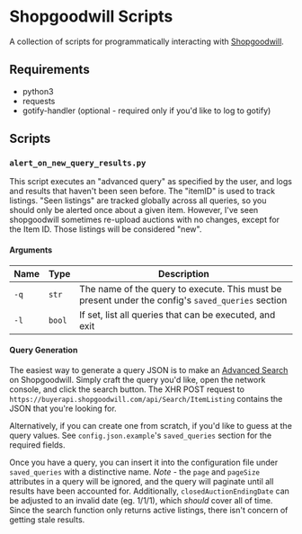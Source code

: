 # Shopgoodwill Scripts
A collection of scripts for programmatically interacting with [Shopgoodwill](https://shopgoodwill.com).

## Requirements
* python3
* requests
* gotify-handler (optional - required only if you'd like to log to gotify)

## Scripts
### `alert_on_new_query_results.py`

This script executes an "advanced query" as specified by the user, and logs and results that haven't been seen before. The "itemID" is used to track listings. "Seen listings" are tracked globally across all queries, so you should only be alerted once about a given item. However, I've seen shopgoodwill sometimes re-upload auctions with no changes, except for the Item ID. Those listings will be considered "new".

#### Arguments
|Name|Type|Description|
|-|-|-|
|`-q`|`str`|The name of the query to execute. This must be present under the config's `saved_queries` section|`
|`-l`|`bool`|If set, list all queries that can be executed, and exit|

#### Query Generation
The easiest way to generate a query JSON is to make an [Advanced Search](https://shopgoodwill.com/search/advancedsearch) on Shopgoodwill. Simply craft the query you'd like, open the network console, and click the search button. The XHR POST request to `https://buyerapi.shopgoodwill.com/api/Search/ItemListing` contains the JSON that you're looking for.

Alternatively, if you can create one from scratch, if you'd like to guess at the query values. See `config.json.example`'s `saved_queries` section for the required fields. 

Once you have a query, you can insert it into the configuration file under `saved_queries` with a distinctive name.
*Note* - the `page` and `pageSize` attributes in a query will be ignored, and the query will paginate until all results have been accounted for. Additionally, `closedAuctionEndingDate` can be adjusted to an invalid date (eg. 1/1/1), which _should_ cover all of time. Since the search function only returns active listings, there isn't concern of getting stale results.

